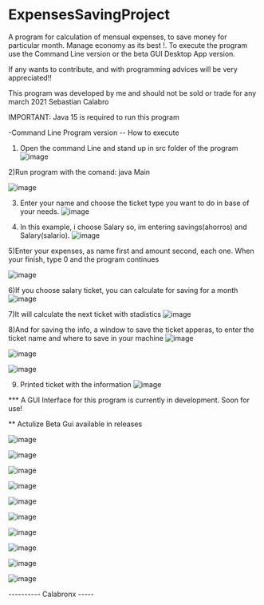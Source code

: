 # ExpensesSavingProject
A program for calculation of mensual expenses, to save money for particular month. Manage economy as its best !.
To execute the program use the Command Line version or the beta GUI Desktop App version.

If any wants to contribute, and with programming advices will be very appreciated!!

This program was developed by me and should not be sold or trade for any march
2021 Sebastian Calabro

IMPORTANT: Java 15 is required to run this program


-Command Line Program version
-- How to execute

1) Open the command Line and stand up in src folder of the program
![image](https://user-images.githubusercontent.com/69681105/159269527-bb5ce1a3-4102-4f35-b691-614fb7728b0b.png)

2)Run program with the comand: java Main

![image](https://user-images.githubusercontent.com/69681105/159269740-a925e754-2dde-41e1-a6f5-9ae8941e8cb7.png)

3) Enter your name and choose the ticket type you want to do in base of your needs.
![image](https://user-images.githubusercontent.com/69681105/159270183-c77d3935-337a-4ecb-b22e-15fbb934d83c.png)

4) In this example, i choose Salary so, im entering savings(ahorros) and Salary(salario).
 ![image](https://user-images.githubusercontent.com/69681105/159270476-b38c05ff-6754-450f-8c27-467df3200eed.png)

5)Enter your expenses, as name first and amount second, each one. When your finish, type 0 and the program continues

![image](https://user-images.githubusercontent.com/69681105/159270756-b218a732-1d11-4d25-afb4-0f879a3e4104.png)

6)If you choose salary ticket, you can calculate for saving for a month
![image](https://user-images.githubusercontent.com/69681105/159271000-9b9657df-6bfd-4f59-abd7-e91e058d8fa3.png)

7)It will calculate the next ticket with stadistics
![image](https://user-images.githubusercontent.com/69681105/159271165-a5052520-dc40-4fad-b854-148c78cdc45b.png)

8)And for saving the info, a window to save the ticket apperas, to enter the ticket name and where to save in your machine
![image](https://user-images.githubusercontent.com/69681105/159271359-6fd29a13-e73c-4aab-9d6d-23e2cfd83cef.png)

![image](https://user-images.githubusercontent.com/69681105/159271424-15c06d24-ce81-4a17-a36d-9dab630b6657.png)

![image](https://user-images.githubusercontent.com/69681105/159271499-ec7839c4-0883-421d-baed-2b6fb446e836.png)

9) Printed ticket with the information
![image](https://user-images.githubusercontent.com/69681105/159271562-bc5df410-5c66-49bd-90a4-b97df1988301.png)


*** A GUI Interface for this program is currently in development. Soon for use!

** Actulize
Beta Gui available in releases

![image](https://user-images.githubusercontent.com/69681105/171265732-212a53a8-732d-4a40-9642-c21afb41c0b2.png)

![image](https://user-images.githubusercontent.com/69681105/171265816-d24b392b-672b-443c-a713-dac30a4c03a6.png)

![image](https://user-images.githubusercontent.com/69681105/171265991-91541ea1-250c-4e5a-8eb5-08bbc160275d.png)

![image](https://user-images.githubusercontent.com/69681105/171266059-236a40d3-28bb-40f7-856c-1c1341b3f37c.png)

![image](https://user-images.githubusercontent.com/69681105/171266189-446e413a-3e38-41f6-be6b-7ae18befde39.png)

![image](https://user-images.githubusercontent.com/69681105/171266257-ed8e00e8-f1d2-42ec-90ed-377749206330.png)

![image](https://user-images.githubusercontent.com/69681105/171266350-6f80faa1-2f05-4be5-a91a-7369e3d26cf8.png)

![image](https://user-images.githubusercontent.com/69681105/171266387-051f1678-add0-4783-ade5-e808668ed7ee.png)

![image](https://user-images.githubusercontent.com/69681105/171266438-e5731522-3e1f-4dab-8ff1-40b12fb899ab.png)

![image](https://user-images.githubusercontent.com/69681105/171266578-9d2f35c8-d8cd-4090-86c3-f54d6ac4a0e4.png)





---------- Calabronx -----





